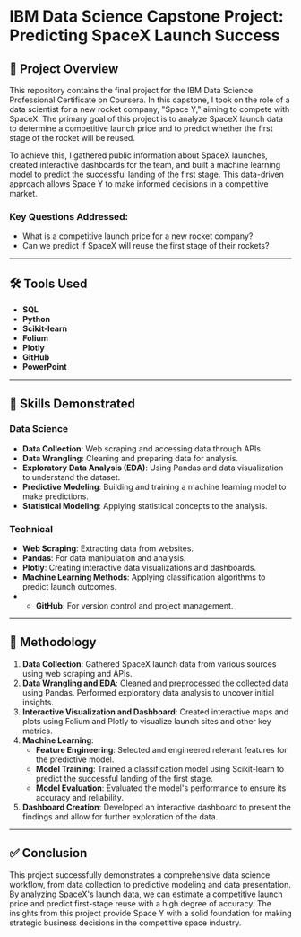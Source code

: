 # IBM Data Science Capstone Project: Predicting SpaceX Launch Success

## 🚀 Project Overview

This repository contains the final project for the IBM Data Science Professional Certificate on Coursera. In this capstone, I took on the role of a data scientist for a new rocket company, "Space Y," aiming to compete with SpaceX. The primary goal of this project is to analyze SpaceX launch data to determine a competitive launch price and to predict whether the first stage of the rocket will be reused.

To achieve this, I gathered public information about SpaceX launches, created interactive dashboards for the team, and built a machine learning model to predict the successful landing of the first stage. This data-driven approach allows Space Y to make informed decisions in a competitive market.

### Key Questions Addressed:
* What is a competitive launch price for a new rocket company?
* Can we predict if SpaceX will reuse the first stage of their rockets?

---
## 🛠️ Tools Used

* **SQL**
* **Python**
* **Scikit-learn**
* **Folium**
* **Plotly**
* **GitHub**
* **PowerPoint**

---
## 🧠 Skills Demonstrated

### Data Science
* **Data Collection**: Web scraping and accessing data through APIs.
* **Data Wrangling**: Cleaning and preparing data for analysis.
* **Exploratory Data Analysis (EDA)**: Using Pandas and data visualization to understand the dataset.
* **Predictive Modeling**: Building and training a machine learning model to make predictions.
* **Statistical Modeling**: Applying statistical concepts to the analysis.

### Technical
* **Web Scraping**: Extracting data from websites.
* **Pandas**: For data manipulation and analysis.
* **Plotly**: Creating interactive data visualizations and dashboards.
* **Machine Learning Methods**: Applying classification algorithms to predict launch outcomes.
* * **GitHub**: For version control and project management.

---

## 🔬 Methodology

1.  **Data Collection**: Gathered SpaceX launch data from various sources using web scraping and APIs.
2.  **Data Wrangling and EDA**: Cleaned and preprocessed the collected data using Pandas. Performed exploratory data analysis to uncover initial insights.
3.  **Interactive Visualization and Dashboard**: Created interactive maps and plots using Folium and Plotly to visualize launch sites and other key metrics.
4.  **Machine Learning**:
    * **Feature Engineering**: Selected and engineered relevant features for the predictive model.
    * **Model Training**: Trained a classification model using Scikit-learn to predict the successful landing of the first stage.
    * **Model Evaluation**: Evaluated the model's performance to ensure its accuracy and reliability.
5.  **Dashboard Creation**: Developed an interactive dashboard to present the findings and allow for further exploration of the data.

---

## ✅ Conclusion

This project successfully demonstrates a comprehensive data science workflow, from data collection to predictive modeling and data presentation. By analyzing SpaceX's launch data, we can estimate a competitive launch price and predict first-stage reuse with a high degree of accuracy. The insights from this project provide Space Y with a solid foundation for making strategic business decisions in the competitive space industry.
